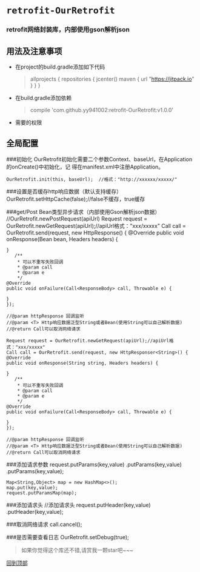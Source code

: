 # `retrofit-OurRetrofit`
### retrofit网络封装库，内部使用gson解析json

## 用法及注意事项
* 在project的build.gradle添加如下代码

	>allprojects {
     repositories {
         jcenter()
         maven { url "https://jitpack.io" }
     }
	 }

* 在build.gradle添加依赖

	>compile 'com.github.yy941002:retrofit-OurRetrofit:v1.0.0'
	
* 需要的权限

	><uses-permission android:name="android.permission.INTERNET" />
	><uses-permission android:name="android.permission.READ_EXTERNAL_STORAGE" />
	><uses-permission android:name="android.permission.WRITE_EXTERNAL_STORAGE" />
	><uses-permission android:name="android.permission.ACCESS_NETWORK_STATE"/>

## 全局配置

###初始化
OurRetrofit初始化需要二个参数Context、baseUrl，在Application的onCreate()中初始化，记 得在manifest.xml中注册Application。

    OurRetrofit.init(this, baseUrl);  //格式："http://xxxxxx/xxxxx/"

###设置是否缓存http响应数据（默认支持缓存）
    OurRetrofit.setHttpCache(false);//false不缓存，true缓存

###get/Post Bean类型异步请求（内部使用Gson解析json数据）
    //OurRetrofit.newPostRequest(apiUrl)
	Request request = OurRetrofit.newGetRequest(apiUrl);//apiUrl格式："xxx/xxxxx"
	Call call = OurRetrofit.send(request, new HttpResponse<Bean>() {
    @Override
    public void onResponse(Bean bean, Headers headers) {
        
    }
       /**
     	* 可以不重写失败回调
     	* @param call
     	* @param e
     	*/
    @Override
    public void onFailure(Call<ResponseBody> call, Throwable e) {
        
    }
	});

	//@param httpResponse 回调监听
	//@param <T> Http响应数据泛型String或者Bean(使用String可以自己解析数据)
	//@return Call可以取消网络请求

    Request request = OurRetrofit.newGetRequest(apiUrl);//apiUrl格式："xxx/xxxxx"
	Call call = OurRetrofit.send(request, new HttpResponser<String>() {
    @Override
    public void onResponse(String string, Headers headers) {
        
    }
       /**
    	* 可以不重写失败回调
     	* @param call
    	* @param e
    	*/
    @Override
    public void onFailure(Call<ResponseBody> call, Throwable e) {
        
    }
	});

	//@param httpResponse 回调监听
	//@param <T> Http响应数据泛型String或者Bean(使用String可以自己解析数据)
	//@return Call可以取消网络请求

###添加请求参数
    request.putParams(key,value)
	.putParams(key,value)
	.putParams(key,value);


	Map<String,Object> map = new HashMap<>();
	map.put(key,value);
	request.putParamsMap(map);

###添加请求头
    //添加请求头
	request.putHeader(key,value)
	.putHeader(key,value);

###取消网络请求
    call.cancel();

###是否需要查看日志
    OurRetrofit.setDebug(true);

>如果你觉得这个库还不错,请赏我一颗star吧~~~


[回到顶部](#readme)



